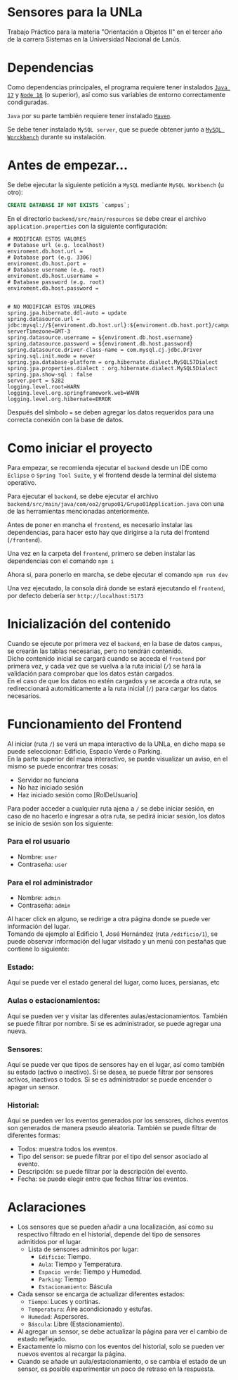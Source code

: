 # Sensores para la UNLa

Trabajo Práctico para la materia "Orientación a Objetos II" en el tercer año de la carrera Sistemas en la Universidad Nacional de Lanús.

# Dependencias

Como dependencias principales, el programa requiere tener instalados [`Java 17`](https://www.oracle.com/java/technologies/javase/jdk17-archive-downloads.html) y [`Node 16`](https://nodejs.org/es/download/releases) (o superior), así como sus variables de entorno correctamente condiguradas.

`Java` por su parte también requiere tener instalado [`Maven`](https://maven.apache.org/download.cgi).

Se debe tener instalado `MySQL server`, que se puede obtener junto a [`MySQL Worckbench`](https://www.mysql.com/products/workbench/) durante su instalación.

# Antes de empezar...

Se debe ejecutar la siguiente petición a `MySQL` mediante `MySQL Workbench` (u otro):
```sql
CREATE DATABASE IF NOT EXISTS `campus`;
```

En el directorio `backend/src/main/resources` se debe crear el archivo `application.properties` con la siguiente configuración:
```properties
# MODIFICAR ESTOS VALORES
# Database url (e.g. localhost)
enviroment.db.host.url = 
# Database port (e.g. 3306)
enviroment.db.host.port = 
# Database username (e.g. root)
enviroment.db.host.username = 
# Database password (e.g. root)
enviroment.db.host.password = 


# NO MODIFICAR ESTOS VALORES
spring.jpa.hibernate.ddl-auto = update
spring.datasource.url = jdbc:mysql://${enviroment.db.host.url}:${enviroment.db.host.port}/campus?serverTimezone=GMT-3
spring.datasource.username = ${enviroment.db.host.username}
spring.datasource.password = ${enviroment.db.host.password}
spring.datasource.driver-class-name = com.mysql.cj.jdbc.Driver
spring.sql.init.mode = never
spring.jpa.database-platform = org.hibernate.dialect.MySQL57Dialect
spring.jpa.properties.dialect : org.hibernate.dialect.MySQL5Dialect
spring.jpa.show-sql : false
server.port = 5282
logging.level.root=WARN
logging.level.org.springframework.web=WARN
logging.level.org.hibernate=ERROR
```
Después del símbolo `=` se deben agregar los datos requeridos para una correcta conexión con la base de datos.

# Como iniciar el proyecto

Para empezar, se recomienda ejecutar el `backend` desde un IDE como `Eclipse` o `Spring Tool Suite`, y el frontend desde la terminal del sistema operativo.

Para ejecutar el `backend`, se debe ejecutar el archivo `backend/src/main/java/com/oo2/grupo01/Grupo01Application.java` con una de las herramientas mencionadas anteriormente.

Antes de poner en mancha el `frontend`, es necesario instalar las dependencias, para hacer esto hay que dirigirse a la ruta del frontend (`/frontend`).

Una vez en la carpeta del `frontend`, primero se deben instalar las dependencias con el comando `npm i`

Ahora si, para ponerlo en marcha, se debe ejecutar el comando `npm run dev`

Una vez ejecutado, la consola dirá donde se estará ejecutando el `frontend`, por defecto debería ser `http://localhost:5173`

# Inicialización del contenido

Cuando se ejecute por primera vez el `backend`, en la base de datos `campus`, se crearán las tablas necesarias, pero no tendrán contenido.
<br/>
Dicho contenido inicial se cargará cuando se acceda el `frontend` por primera vez, y cada vez que se vuelva a la ruta inicial (`/`) se hará la validación para comprobar que los datos están cargados.
<br/>
En el caso de que los datos no estén cargados y se acceda a otra ruta, se redireccionará automáticamente a la ruta inicial (`/`) para cargar los datos necesarios.

# Funcionamiento del Frontend

Al iniciar (ruta `/`) se verá un mapa interactivo de la UNLa, en dicho mapa se puede seleccionar: Edificio, Espacio Verde o Parking.
<br/>
En la parte superior del mapa interactivo, se puede visualizar un aviso, en el mismo se puede encontrar tres cosas:
- Servidor no funciona
- No haz iniciado sesión
- Haz iniciado sesión como [RolDeUsuario]

Para poder acceder a cualquier ruta ajena a `/` se debe iniciar sesión, en caso de no hacerlo e ingresar a otra ruta, se pedirá iniciar sesión, los datos se inicio de sesión son los siguiente:
### Para el rol usuario
- Nombre: `user`
- Contraseña: `user`
### Para el rol administrador
- Nombre: `admin`
- Contraseña: `admin`

Al hacer click en alguno, se redirige a otra página donde se puede ver información del lugar.
<br/>
Tomando de ejemplo al Edificio 1, José Hernández (ruta `/edificio/1`), se puede observar información del lugar visitado y un menú con pestañas que contiene lo siguiente:
<br/>
### Estado:
Aquí se puede ver el estado general del lugar, como luces, persianas, etc
<br/>
### Aulas o estacionamientos:
Aquí se pueden ver y visitar las diferentes aulas/estacionamientos. También se puede filtrar por nombre. Si se es administrador, se puede agregar una nueva.
<br/>
### Sensores:
Aquí se puede ver que tipos de sensores hay en el lugar, así como también su estado (activo o inactivo). Si se desea, se puede filtrar por sensores activos, inactivos o todos. Si se es administrador se puede encender o apagar un sensor.
### Historial:
Aquí se pueden ver los eventos generados por los sensores, dichos eventos son generados de manera pseudo aleatoria. También se puede filtrar de diferentes formas:
- Todos: muestra todos los eventos.
- Tipo del sensor: se puede filtrar por el tipo del sensor asociado al evento.
- Descripción: se puede filtrar por la descripción del evento.
- Fecha: se puede elegir entre que fechas filtrar los eventos.

# Aclaraciones

- Los sensores que se pueden añadir a una localización, así como su respectivo filtrado en el historial, depende del tipo de sensores admitidos por el lugar.
  - Lista de sensores adminitos por lugar:
    - `Edificio`: Tiempo.
    - `Aula`: Tiempo y Temperatura.
    - `Espacio verde`: Tiempo y Humedad.
    - `Parking`: Tiempo
    - `Estacionamiento`: Báscula
- Cada sensor se encarga de actualizar diferentes estados:
  - `Tiempo`: Luces y cortinas.
  - `Temperatura`: Aire acondicionado y estufas.
  - `Humedad`: Aspersores.
  - `Báscula`: Libre (Estacionamiento). 
- Al agregar un sensor, se debe actualizar la página para ver el cambio de estado reflejado.
- Exactamente lo mismo con los eventos del historial, solo se pueden ver nuevos eventos al recargar la página.
- Cuando se añade un aula/estacionamiento, o se cambia el estado de un sensor, es posible experimentar un poco de retraso en la respuesta.
